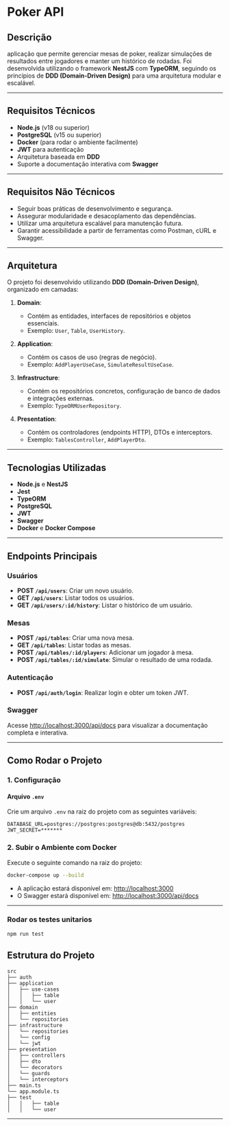 
# Poker API

## Descrição

aplicação que permite gerenciar mesas de poker, realizar simulações de resultados entre jogadores e manter um histórico de rodadas. Foi desenvolvida utilizando o framework **NestJS** com **TypeORM**, seguindo os princípios de **DDD (Domain-Driven Design)** para uma arquitetura modular e escalável.

---

## **Requisitos Técnicos**

- **Node.js** (v18 ou superior)
- **PostgreSQL** (v15 ou superior)
- **Docker** (para rodar o ambiente facilmente)
- **JWT** para autenticação
- Arquitetura baseada em **DDD**
- Suporte a documentação interativa com **Swagger**

---

## **Requisitos Não Técnicos**

- Seguir boas práticas de desenvolvimento e segurança.
- Assegurar modularidade e desacoplamento das dependências.
- Utilizar uma arquitetura escalável para manutenção futura.
- Garantir acessibilidade a partir de ferramentas como Postman, cURL e Swagger.

---

## **Arquitetura**

O projeto foi desenvolvido utilizando **DDD (Domain-Driven Design)**, organizado em camadas:

1. **Domain**:
   - Contém as entidades, interfaces de repositórios e objetos essenciais.
   - Exemplo: `User`, `Table`, `UserHistory`.

2. **Application**:
   - Contém os casos de uso (regras de negócio).
   - Exemplo: `AddPlayerUseCase`, `SimulateResultUseCase`.

3. **Infrastructure**:
   - Contém os repositórios concretos, configuração de banco de dados e integrações externas.
   - Exemplo: `TypeORMUserRepository`.

4. **Presentation**:
   - Contém os controladores (endpoints HTTP), DTOs e interceptors.
   - Exemplo: `TablesController`, `AddPlayerDto`.

---

## **Tecnologias Utilizadas**

- **Node.js** e **NestJS**
- **Jest**
- **TypeORM**
- **PostgreSQL**
- **JWT**
- **Swagger**
- **Docker** e **Docker Compose**

---

## **Endpoints Principais**

### **Usuários**
- **POST `/api/users`**: Criar um novo usuário.
- **GET `/api/users`**: Listar todos os usuários.
- **GET `/api/users/:id/history`**: Listar o histórico de um usuário.

### **Mesas**
- **POST `/api/tables`**: Criar uma nova mesa.
- **GET `/api/tables`**: Listar todas as mesas.
- **POST `/api/tables/:id/players`**: Adicionar um jogador à mesa.
- **POST `/api/tables/:id/simulate`**: Simular o resultado de uma rodada.

### **Autenticação**
- **POST `/api/auth/login`**: Realizar login e obter um token JWT.

### **Swagger**
Acesse [http://localhost:3000/api/docs](http://localhost:3000/api/docs) para visualizar a documentação completa e interativa.

---

## **Como Rodar o Projeto**

### **1. Configuração**

#### Arquivo `.env`
Crie um arquivo `.env` na raiz do projeto com as seguintes variáveis:

```env
DATABASE_URL=postgres://postgres:postgres@db:5432/postgres
JWT_SECRET=*******
```

### **2. Subir o Ambiente com Docker**

Execute o seguinte comando na raiz do projeto:

```bash
docker-compose up --build
```

- A aplicação estará disponível em: [http://localhost:3000](http://localhost:3000)
- O Swagger estará disponível em: [http://localhost:3000/api/docs](http://localhost:3000/api/docs)

---

### **Rodar os testes unitarios**

```bash
npm run test
```

## **Estrutura do Projeto**

```plaintext
src
├── auth
├── application
│   ├── use-cases
│   │   ├── table  
│   │   └── user
├── domain
│   ├── entities
│   └── repositories
├── infrastructure
│   └── repositories
│   └── config
│   └── jwt
├── presentation
│   ├── controllers
│   ├── dto
│   └── decorators
│   └── guards
│   └── interceptors
├── main.ts
└── app.module.ts
├── test
│   │   ├── table  
│   │   └── user
```

---

